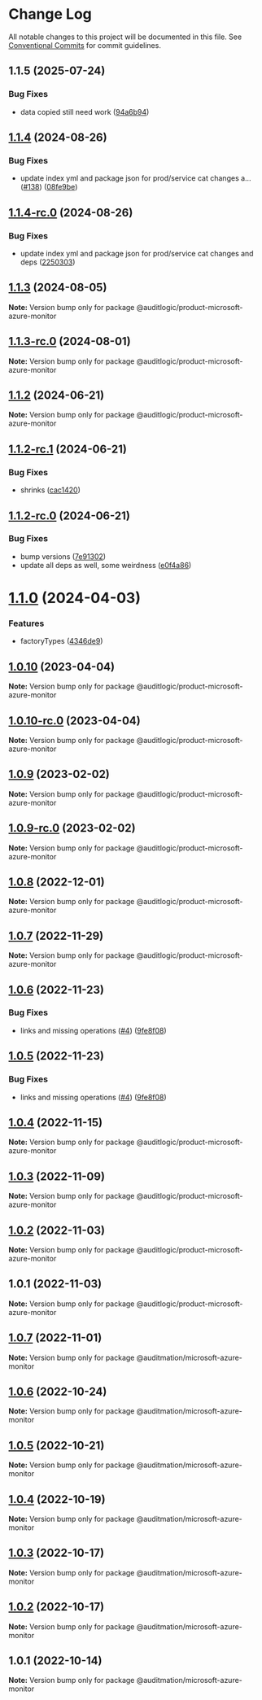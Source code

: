 # Change Log

All notable changes to this project will be documented in this file.
See [Conventional Commits](https://conventionalcommits.org) for commit guidelines.

## 1.1.5 (2025-07-24)


### Bug Fixes

* data copied still need work ([94a6b94](https://github.com/zerobias-org/product/commit/94a6b942fb0516367548599d739529536132755a))





## [1.1.4](https://github.com/auditlogic/product/compare/@auditlogic/product-microsoft-azure-monitor@1.1.3...@auditlogic/product-microsoft-azure-monitor@1.1.4) (2024-08-26)


### Bug Fixes

* update index yml and package json for prod/service cat changes a… ([#138](https://github.com/auditlogic/product/issues/138)) ([08fe9be](https://github.com/auditlogic/product/commit/08fe9beb1c8457462a19bc69caa02e6212d97e1a))





## [1.1.4-rc.0](https://github.com/auditlogic/product/compare/@auditlogic/product-microsoft-azure-monitor@1.1.3...@auditlogic/product-microsoft-azure-monitor@1.1.4-rc.0) (2024-08-26)


### Bug Fixes

* update index yml and package json for prod/service cat changes and deps ([2250303](https://github.com/auditlogic/product/commit/225030363a363608240135b7ebed386b28f01e4b))





## [1.1.3](https://github.com/auditlogic/product/compare/@auditlogic/product-microsoft-azure-monitor@1.1.2...@auditlogic/product-microsoft-azure-monitor@1.1.3) (2024-08-05)

**Note:** Version bump only for package @auditlogic/product-microsoft-azure-monitor





## [1.1.3-rc.0](https://github.com/auditlogic/product/compare/@auditlogic/product-microsoft-azure-monitor@1.1.2...@auditlogic/product-microsoft-azure-monitor@1.1.3-rc.0) (2024-08-01)

**Note:** Version bump only for package @auditlogic/product-microsoft-azure-monitor





## [1.1.2](https://github.com/auditlogic/product/compare/@auditlogic/product-microsoft-azure-monitor@1.1.2-rc.1...@auditlogic/product-microsoft-azure-monitor@1.1.2) (2024-06-21)

**Note:** Version bump only for package @auditlogic/product-microsoft-azure-monitor





## [1.1.2-rc.1](https://github.com/auditlogic/product/compare/@auditlogic/product-microsoft-azure-monitor@1.1.2-rc.0...@auditlogic/product-microsoft-azure-monitor@1.1.2-rc.1) (2024-06-21)


### Bug Fixes

* shrinks ([cac1420](https://github.com/auditlogic/product/commit/cac14200fefcd8183ab69fe89a47bd3f70f563e9))





## [1.1.2-rc.0](https://github.com/auditlogic/product/compare/@auditlogic/product-microsoft-azure-monitor@1.1.0...@auditlogic/product-microsoft-azure-monitor@1.1.2-rc.0) (2024-06-21)


### Bug Fixes

* bump versions ([7e91302](https://github.com/auditlogic/product/commit/7e913023b8b312150ed7762c32fbbe616be71de5))
* update all deps as well, some weirdness ([e0f4a86](https://github.com/auditlogic/product/commit/e0f4a864714e2d3de6bbf3da014d5312fe53be2f))





# [1.1.0](https://github.com/auditlogic/product/compare/@auditlogic/product-microsoft-azure-monitor@1.0.10...@auditlogic/product-microsoft-azure-monitor@1.1.0) (2024-04-03)


### Features

* factoryTypes ([4346de9](https://github.com/auditlogic/product/commit/4346de92693aee892fccf725338ffc7b80ab182b))





## [1.0.10](https://github.com/auditlogic/product/compare/@auditlogic/product-microsoft-azure-monitor@1.0.9...@auditlogic/product-microsoft-azure-monitor@1.0.10) (2023-04-04)

**Note:** Version bump only for package @auditlogic/product-microsoft-azure-monitor





## [1.0.10-rc.0](https://github.com/auditlogic/product/compare/@auditlogic/product-microsoft-azure-monitor@1.0.9...@auditlogic/product-microsoft-azure-monitor@1.0.10-rc.0) (2023-04-04)

**Note:** Version bump only for package @auditlogic/product-microsoft-azure-monitor





## [1.0.9](https://github.com/auditlogic/product/compare/@auditlogic/product-microsoft-azure-monitor@1.0.8...@auditlogic/product-microsoft-azure-monitor@1.0.9) (2023-02-02)

**Note:** Version bump only for package @auditlogic/product-microsoft-azure-monitor





## [1.0.9-rc.0](https://github.com/auditlogic/product/compare/@auditlogic/product-microsoft-azure-monitor@1.0.8...@auditlogic/product-microsoft-azure-monitor@1.0.9-rc.0) (2023-02-02)

**Note:** Version bump only for package @auditlogic/product-microsoft-azure-monitor





## [1.0.8](https://github.com/auditlogic/product/compare/@auditlogic/product-microsoft-azure-monitor@1.0.7...@auditlogic/product-microsoft-azure-monitor@1.0.8) (2022-12-01)

**Note:** Version bump only for package @auditlogic/product-microsoft-azure-monitor





## [1.0.7](https://github.com/auditlogic/product/compare/@auditlogic/product-microsoft-azure-monitor@1.0.6...@auditlogic/product-microsoft-azure-monitor@1.0.7) (2022-11-29)

**Note:** Version bump only for package @auditlogic/product-microsoft-azure-monitor





## [1.0.6](https://github.com/auditlogic/product/compare/@auditlogic/product-microsoft-azure-monitor@1.0.4...@auditlogic/product-microsoft-azure-monitor@1.0.6) (2022-11-23)


### Bug Fixes

* links and missing operations ([#4](https://github.com/auditlogic/product/issues/4)) ([9fe8f08](https://github.com/auditlogic/product/commit/9fe8f08fe7c57fdb79f991ac35bd6ac2e7dcad38))





## [1.0.5](https://github.com/auditlogic/product/compare/@auditlogic/product-microsoft-azure-monitor@1.0.4...@auditlogic/product-microsoft-azure-monitor@1.0.5) (2022-11-23)


### Bug Fixes

* links and missing operations ([#4](https://github.com/auditlogic/product/issues/4)) ([9fe8f08](https://github.com/auditlogic/product/commit/9fe8f08fe7c57fdb79f991ac35bd6ac2e7dcad38))





## [1.0.4](https://github.com/auditlogic/product/compare/@auditlogic/product-microsoft-azure-monitor@1.0.3...@auditlogic/product-microsoft-azure-monitor@1.0.4) (2022-11-15)

**Note:** Version bump only for package @auditlogic/product-microsoft-azure-monitor





## [1.0.3](https://github.com/auditlogic/product/compare/@auditlogic/product-microsoft-azure-monitor@1.0.2...@auditlogic/product-microsoft-azure-monitor@1.0.3) (2022-11-09)

**Note:** Version bump only for package @auditlogic/product-microsoft-azure-monitor





## [1.0.2](https://github.com/auditlogic/product/compare/@auditlogic/product-microsoft-azure-monitor@1.0.1...@auditlogic/product-microsoft-azure-monitor@1.0.2) (2022-11-03)

**Note:** Version bump only for package @auditlogic/product-microsoft-azure-monitor





## 1.0.1 (2022-11-03)

**Note:** Version bump only for package @auditlogic/product-microsoft-azure-monitor





## [1.0.7](https://github.com/auditmation/store-content/compare/@auditmation/microsoft-azure-monitor@1.0.6...@auditmation/microsoft-azure-monitor@1.0.7) (2022-11-01)

**Note:** Version bump only for package @auditmation/microsoft-azure-monitor





## [1.0.6](https://github.com/auditmation/store-content/compare/@auditmation/microsoft-azure-monitor@1.0.5...@auditmation/microsoft-azure-monitor@1.0.6) (2022-10-24)

**Note:** Version bump only for package @auditmation/microsoft-azure-monitor





## [1.0.5](https://github.com/auditmation/store-content/compare/@auditmation/microsoft-azure-monitor@1.0.4...@auditmation/microsoft-azure-monitor@1.0.5) (2022-10-21)

**Note:** Version bump only for package @auditmation/microsoft-azure-monitor





## [1.0.4](https://github.com/auditmation/store-content/compare/@auditmation/microsoft-azure-monitor@1.0.3...@auditmation/microsoft-azure-monitor@1.0.4) (2022-10-19)

**Note:** Version bump only for package @auditmation/microsoft-azure-monitor





## [1.0.3](https://github.com/auditmation/store-content/compare/@auditmation/microsoft-azure-monitor@1.0.2...@auditmation/microsoft-azure-monitor@1.0.3) (2022-10-17)

**Note:** Version bump only for package @auditmation/microsoft-azure-monitor





## [1.0.2](https://github.com/auditmation/store-content/compare/@auditmation/microsoft-azure-monitor@1.0.1...@auditmation/microsoft-azure-monitor@1.0.2) (2022-10-17)

**Note:** Version bump only for package @auditmation/microsoft-azure-monitor





## 1.0.1 (2022-10-14)

**Note:** Version bump only for package @auditmation/microsoft-azure-monitor
